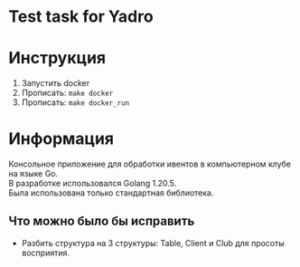 # Test task for Yadro

# Инструкция
1) Запустить docker
2) Прописать: ```make docker```
3) Прописать: ```make docker_run```

# Информация
Консольное приложение для обработки ивентов в компьютерном клубе на языке Go. \
В разработке использовался Golang 1.20.5. \
Была использована только стандартная библиотека.

## Что можно было бы исправить
- Разбить структура на 3 структуры: Table, Client и Club для просоты восприятия.    